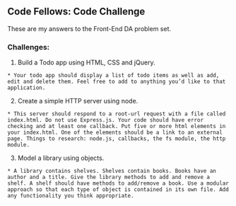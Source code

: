 ## Code Fellows: Code Challenge

These are my answers to the Front-End DA problem set.

### Challenges:

  1. Build a Todo app using HTML, CSS and jQuery.

    * Your todo app should display a list of todo items as well as add, edit and delete them. Feel free to add to anything you’d like to that application.

  2. Create a simple HTTP server using node.

    * This server should respond to a root-url request with a file called index.html. Do not use Express.js. Your code should have error checking and at least one callback. Put five or more html elements in your index.html. One of the elements should be a link to an external page. Things to research: node.js, callbacks, the fs module, the http module.

  3. Model a library using objects.

    * A library contains shelves. Shelves contain books. Books have an author and a title. Give the library methods to add and remove a shelf. A shelf should have methods to add/remove a book. Use a modular approach so that each type of object is contained in its own file. Add any functionality you think appropriate.

